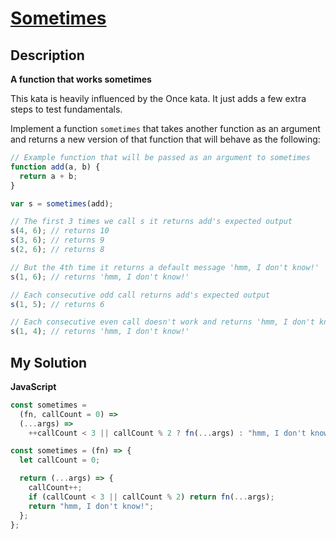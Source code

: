 # [Sometimes](https://www.codewars.com/kata/555a77eb65dd419534000016)

## Description

**A function that works sometimes**

This kata is heavily influenced by the Once kata. It just adds a few extra steps to test fundamentals.

Implement a function `sometimes` that takes another function as an argument and returns a new version of that function that will behave as the following:

```js
// Example function that will be passed as an argument to sometimes
function add(a, b) {
  return a + b;
}

var s = sometimes(add);

// The first 3 times we call s it returns add's expected output
s(4, 6); // returns 10
s(3, 6); // returns 9
s(2, 6); // returns 8

// But the 4th time it returns a default message 'hmm, I don't know!'
s(1, 6); // returns 'hmm, I don't know!'

// Each consecutive odd call returns add's expected output
s(1, 5); // returns 6

// Each consecutive even call doesn't work and returns 'hmm, I don't know!'
s(1, 4); // returns 'hmm, I don't know!'
```

## My Solution

**JavaScript**

```js
const sometimes =
  (fn, callCount = 0) =>
  (...args) =>
    ++callCount < 3 || callCount % 2 ? fn(...args) : "hmm, I don't know!";
```

```js
const sometimes = (fn) => {
  let callCount = 0;

  return (...args) => {
    callCount++;
    if (callCount < 3 || callCount % 2) return fn(...args);
    return "hmm, I don't know!";
  };
};
```
